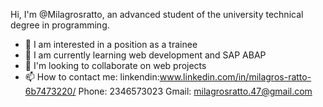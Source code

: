    Hi, I'm @Milagrosratto, an advanced student of the university technical degree in programming.
- 👀 I am interested in a position as a trainee
- 🌱 I am currently learning web development and SAP ABAP
- 💞️ I'm looking to collaborate on web projects
- 📫 How to contact me:
  linkendin:www.linkedin.com/in/milagros-ratto-6b7473220/
  Phone: 2346573023
  Gmail: milagrosratto.47@gmail.com

<!---
Milagrosratto/Milagrosratto is a ✨ special ✨ repository because its `README.md` (this file) appears on your GitHub profile.
You can click the Preview link to take a look at your changes.
--->
